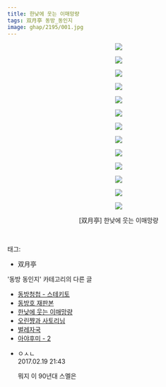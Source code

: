 ```yaml
---
title: 한낮에 웃는 이매망량
tags: 双月亭 동방_동인지
image: ghap/2195/001.jpg
---
```

<div class="article">
<p style="text-align: center; clear: none; float: none;"><img src="{{ site.nasurl }}/ghap/2195/001.jpg"/></p>
<p style="text-align: center; clear: none; float: none;"><img src="{{ site.nasurl }}/ghap/2195/002.jpg"/></p>
<p style="text-align: center; clear: none; float: none;"><img src="{{ site.nasurl }}/ghap/2195/003.jpg"/></p>
<p style="text-align: center; clear: none; float: none;"><img src="{{ site.nasurl }}/ghap/2195/004.jpg"/></p>
<p style="text-align: center; clear: none; float: none;"><img src="{{ site.nasurl }}/ghap/2195/005.jpg"/></p>
<p style="text-align: center; clear: none; float: none;"><img src="{{ site.nasurl }}/ghap/2195/006.jpg"/></p>
<p style="text-align: center; clear: none; float: none;"><img src="{{ site.nasurl }}/ghap/2195/007.jpg"/></p>
<p style="text-align: center; clear: none; float: none;"><img src="{{ site.nasurl }}/ghap/2195/008.jpg"/></p>
<p style="text-align: center; clear: none; float: none;"><img src="{{ site.nasurl }}/ghap/2195/009.jpg"/></p>
<p style="text-align: center; clear: none; float: none;"><img src="{{ site.nasurl }}/ghap/2195/010.jpg"/></p>
<p style="text-align: center; clear: none; float: none;"><img src="{{ site.nasurl }}/ghap/2195/011.jpg"/></p>
<p style="text-align: center; clear: none; float: none;"><img src="{{ site.nasurl }}/ghap/2195/012.jpg"/></p>
<p style="text-align: center; clear: none; float: none;"><img src="{{ site.nasurl }}/ghap/2195/013.jpg"/></p>
<p style="text-align: center; clear: none; float: none;">[双月亭] 한낮에 웃는 이매망량</p>
<p><br/></p>
</div><div class="tagTrail">
<p>태그: </p>
<ul>
<li>双月亭</li>
</ul>
</div><div class="another">
<p>'동방 동인지' 카테고리의 다른 글</p>
<ul>
<li><a href="/2016-09-18-ghap_2199">동방청첩 - 스테키토</a></li>
<li><a href="/2016-09-18-ghap_2196">동방호 재판본</a></li>
<li><a href="/2016-09-17-ghap_2195">한낮에 웃는 이매망량</a></li>
<li><a href="/2016-09-17-ghap_2194">오린쨩과 사토리님</a></li>
<li><a href="/2016-09-17-ghap_2193">벌레자국</a></li>
<li><a href="/2016-09-17-ghap_2190">아야후미 - 2</a></li>
</ul>
</div><div class="cb_module cb_fluid">
<div class="cb_wrt cb_profile">
<div class="comment">
<ul>
<li class="cb_thumb_off" id="comment14919418">
<div class="cb_comment_area">
<div class="cb_info_area">
<div class="cb_section">
<span class="cb_nick_name">ㅇㅅㄴ</span>
</div>
<div class="cb_section">
<span class="cb_date">2017.02.19 21:43 </span>
</div>
</div>
<div class="cb_dsc_comment">
<p class="cb_dsc">
											뭐지 이 90년대 스멜은
										</p>
</div>
</div></li>
</ul>
</div>
</div><!-- commentList close -->
</div>